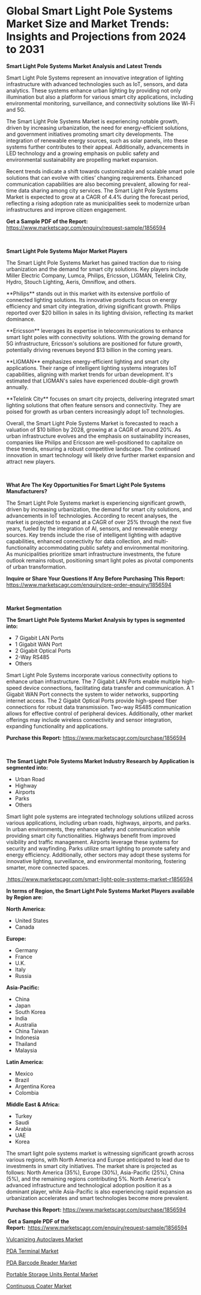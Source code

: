 <p><h1>Global Smart Light Pole Systems Market Size and Market Trends: Insights and Projections from 2024 to 2031</h1></p><p><strong>Smart Light Pole Systems Market Analysis and Latest Trends</strong></p>
<p><p>Smart Light Pole Systems represent an innovative integration of lighting infrastructure with advanced technologies such as IoT, sensors, and data analytics. These systems enhance urban lighting by providing not only illumination but also a platform for various smart city applications, including environmental monitoring, surveillance, and connectivity solutions like Wi-Fi and 5G.</p><p>The Smart Light Pole Systems Market is experiencing notable growth, driven by increasing urbanization, the need for energy-efficient solutions, and government initiatives promoting smart city developments. The integration of renewable energy sources, such as solar panels, into these systems further contributes to their appeal. Additionally, advancements in LED technology and a growing emphasis on public safety and environmental sustainability are propelling market expansion.</p><p>Recent trends indicate a shift towards customizable and scalable smart pole solutions that can evolve with cities’ changing requirements. Enhanced communication capabilities are also becoming prevalent, allowing for real-time data sharing among city services. The Smart Light Pole Systems Market is expected to grow at a CAGR of 4.4% during the forecast period, reflecting a rising adoption rate as municipalities seek to modernize urban infrastructures and improve citizen engagement.</p></p>
<p><strong>Get a Sample PDF of the Report:&nbsp;</strong> <a href="https://www.marketscagr.com/enquiry/request-sample/1856594?utm_campaign=1615&utm_medium=2&utm_source=Github&utm_content=ia&utm_term=20102024&utm_id=smart-light-pole-systems">https://www.marketscagr.com/enquiry/request-sample/1856594</a></p>
<p>&nbsp;</p>
<p><strong>Smart Light Pole Systems Major Market Players</strong></p>
<p><p>The Smart Light Pole Systems Market has gained traction due to rising urbanization and the demand for smart city solutions. Key players include Miller Electric Company, Lumca, Philips, Ericsson, LIGMAN, Telelink City, Hydro, Stouch Lighting, Aeris, Omniflow, and others.</p><p>**Philips** stands out in this market with its extensive portfolio of connected lighting solutions. Its innovative products focus on energy efficiency and smart city integration, driving significant growth. Philips reported over $20 billion in sales in its lighting division, reflecting its market dominance.</p><p>**Ericsson** leverages its expertise in telecommunications to enhance smart light poles with connectivity solutions. With the growing demand for 5G infrastructure, Ericsson's solutions are positioned for future growth, potentially driving revenues beyond $13 billion in the coming years.</p><p>**LIGMAN** emphasizes energy-efficient lighting and smart city applications. Their range of intelligent lighting systems integrates IoT capabilities, aligning with market trends for urban development. It's estimated that LIGMAN's sales have experienced double-digit growth annually.</p><p>**Telelink City** focuses on smart city projects, delivering integrated smart lighting solutions that often feature sensors and connectivity. They are poised for growth as urban centers increasingly adopt IoT technologies.</p><p>Overall, the Smart Light Pole Systems Market is forecasted to reach a valuation of $10 billion by 2028, growing at a CAGR of around 20%. As urban infrastructure evolves and the emphasis on sustainability increases, companies like Philips and Ericsson are well-positioned to capitalize on these trends, ensuring a robust competitive landscape. The continued innovation in smart technology will likely drive further market expansion and attract new players.</p></p>
<p>&nbsp;</p>
<p><strong>What Are The Key Opportunities For Smart Light Pole Systems Manufacturers?</strong></p>
<p><p>The Smart Light Pole Systems market is experiencing significant growth, driven by increasing urbanization, the demand for smart city solutions, and advancements in IoT technologies. According to recent analyses, the market is projected to expand at a CAGR of over 25% through the next five years, fueled by the integration of AI, sensors, and renewable energy sources. Key trends include the rise of intelligent lighting with adaptive capabilities, enhanced connectivity for data collection, and multi-functionality accommodating public safety and environmental monitoring. As municipalities prioritize smart infrastructure investments, the future outlook remains robust, positioning smart light poles as pivotal components of urban transformation.</p></p>
<p><strong>Inquire or Share Your Questions If Any Before Purchasing This Report:</strong> <a href="https://www.marketscagr.com/enquiry/pre-order-enquiry/1856594?utm_campaign=1615&utm_medium=2&utm_source=Github&utm_content=ia&utm_term=20102024&utm_id=smart-light-pole-systems">https://www.marketscagr.com/enquiry/pre-order-enquiry/1856594</a></p>
<p>&nbsp;</p>
<p><strong>Market Segmentation</strong></p>
<p><strong>The Smart Light Pole Systems Market Analysis by types is segmented into:</strong></p>
<p><ul><li>7 Gigabit LAN Ports</li><li>1 Gigabit WAN Port</li><li>2 Gigabit Optical Ports</li><li>2-Way RS485</li><li>Others</li></ul></p>
<p><p>Smart Light Pole Systems incorporate various connectivity options to enhance urban infrastructure. The 7 Gigabit LAN Ports enable multiple high-speed device connections, facilitating data transfer and communication. A 1 Gigabit WAN Port connects the system to wider networks, supporting internet access. The 2 Gigabit Optical Ports provide high-speed fiber connections for robust data transmission. Two-way RS485 communication allows for effective control of peripheral devices. Additionally, other market offerings may include wireless connectivity and sensor integration, expanding functionality and applications.</p></p>
<p><strong>Purchase this Report:&nbsp;</strong><a href="https://www.marketscagr.com/purchase/1856594?utm_campaign=1615&utm_medium=2&utm_source=Github&utm_content=ia&utm_term=20102024&utm_id=smart-light-pole-systems">https://www.marketscagr.com/purchase/1856594</a></p>
<p>&nbsp;</p>
<p><strong>The Smart Light Pole Systems Market Industry Research by Application is segmented into:</strong></p>
<p><ul><li>Urban Road</li><li>Highway</li><li>Airports</li><li>Parks</li><li>Others</li></ul></p>
<p><p>Smart light pole systems are integrated technology solutions utilized across various applications, including urban roads, highways, airports, and parks. In urban environments, they enhance safety and communication while providing smart city functionalities. Highways benefit from improved visibility and traffic management. Airports leverage these systems for security and wayfinding. Parks utilize smart lighting to promote safety and energy efficiency. Additionally, other sectors may adopt these systems for innovative lighting, surveillance, and environmental monitoring, fostering smarter, more connected spaces.</p></p>
<p><a href="https://www.marketscagr.com/smart-light-pole-systems-market-r1856594?utm_campaign=1615&utm_medium=2&utm_source=Github&utm_content=ia&utm_term=20102024&utm_id=smart-light-pole-systems">&nbsp;https://www.marketscagr.com/smart-light-pole-systems-market-r1856594</a></p>
<p><strong>In terms of Region, the Smart Light Pole Systems Market Players available by Region are:</strong></p>
<p>
    <p> <strong> North America: </strong>
        <ul>
            <li>United States</li>
            <li>Canada</li>
        </ul>
        </p> 
    <p> <strong> Europe: </strong>
        <ul>
            <li>Germany</li>
            <li>France</li>
            <li>U.K.</li>
            <li>Italy</li>
            <li>Russia</li>
        </ul>
        </p> 
    <p> <strong> Asia-Pacific: </strong>
        <ul>
            <li>China</li>
            <li>Japan</li>
            <li>South Korea</li>
            <li>India</li>
            <li>Australia</li>
            <li>China Taiwan</li>
            <li>Indonesia</li>
            <li>Thailand</li>
            <li>Malaysia</li>
        </ul>
        </p> 
    <p> <strong> Latin America: </strong>
        <ul>
            <li>Mexico</li>
            <li>Brazil</li>
            <li>Argentina Korea</li>
            <li>Colombia</li>
        </ul>
        </p> 
    <p> <strong> Middle East & Africa: </strong>
        <ul>
            <li>Turkey</li>
            <li>Saudi</li>
            <li>Arabia</li>
            <li>UAE</li>
            <li>Korea</li>
        </ul>
    </p>
    </p>
<p><p>The smart light pole systems market is witnessing significant growth across various regions, with North America and Europe anticipated to lead due to investments in smart city initiatives. The market share is projected as follows: North America (35%), Europe (30%), Asia-Pacific (25%), China (5%), and the remaining regions contributing 5%. North America's advanced infrastructure and technological adoption position it as a dominant player, while Asia-Pacific is also experiencing rapid expansion as urbanization accelerates and smart technologies become more prevalent.</p></p>
<p><strong>Purchase this Report: </strong><a href="https://www.marketscagr.com/purchase/1856594?utm_campaign=1615&utm_medium=2&utm_source=Github&utm_content=ia&utm_term=20102024&utm_id=smart-light-pole-systems">https://www.marketscagr.com/purchase/1856594</a></p>
<p>&nbsp;<strong>Get a Sample PDF of the Report:&nbsp;&nbsp;</strong><a href="https://www.marketscagr.com/enquiry/request-sample/1856594?utm_campaign=1615&utm_medium=2&utm_source=Github&utm_content=ia&utm_term=20102024&utm_id=smart-light-pole-systems">https://www.marketscagr.com/enquiry/request-sample/1856594</a></p>
<p><strong></strong></p>
<p><p><a href="https://www.linkedin.com/pulse/pulse-vulcanizing-autoclaves-rhythms-change-market-resonance-hnzsc?utm_campaign=1615&utm_medium=2&utm_source=Github&utm_content=ia&utm_term=20102024&utm_id=smart-light-pole-systems">Vulcanizing Autoclaves Market</a></p><p><a href="https://www.linkedin.com/pulse/pda-terminal-market-penetration-strategies-untapped-k1gye?utm_campaign=1615&utm_medium=2&utm_source=Github&utm_content=ia&utm_term=20102024&utm_id=smart-light-pole-systems">PDA Terminal Market</a></p><p><a href="https://www.linkedin.com/pulse/comprehensive-pda-barcode-reader-market-report-regional-analysis-xwvnc?utm_campaign=1615&utm_medium=2&utm_source=Github&utm_content=ia&utm_term=20102024&utm_id=smart-light-pole-systems">PDA Barcode Reader Market</a></p><p><a href="https://www.linkedin.com/pulse/portable-storage-units-rental-market-outlook-forecast-from-o91ee?utm_campaign=1615&utm_medium=2&utm_source=Github&utm_content=ia&utm_term=20102024&utm_id=smart-light-pole-systems">Portable Storage Units Rental Market</a></p><p><a href="https://www.linkedin.com/pulse/charting-future-comprehensive-analysis-global-continuous-coater-ux5ge?utm_campaign=1615&utm_medium=2&utm_source=Github&utm_content=ia&utm_term=20102024&utm_id=smart-light-pole-systems">Continuous Coater Market</a></p></p>